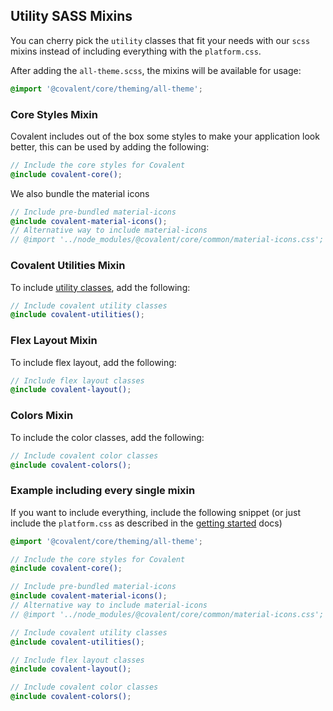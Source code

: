 ## Utility SASS Mixins

You can cherry pick the `utility` classes that fit your needs with our `scss` mixins instead of including everything with the `platform.css`.

After adding the `all-theme.scss`, the mixins will be available for usage:

```scss
@import '@covalent/core/theming/all-theme';
```

### Core Styles Mixin

Covalent includes out of the box some styles to make your application look better, this can be used by adding the following:

```scss
// Include the core styles for Covalent
@include covalent-core();
```

We also bundle the material icons

```scss
// Include pre-bundled material-icons
@include covalent-material-icons();
// Alternative way to include material-icons
// @import '../node_modules/@covalent/core/common/material-icons.css';
```

### Covalent Utilities Mixin

To include [utility classes](https://teradata.github.io/covalent/v9/#/utilities/styling), add the following:

```scss
// Include covalent utility classes
@include covalent-utilities();
```

### Flex Layout Mixin

To include flex layout, add the following:

```scss
// Include flex layout classes
@include covalent-layout();
```

### Colors Mixin

To include the color classes, add the following:

```scss
// Include covalent color classes
@include covalent-colors();
```

### Example including every single mixin

If you want to include everything, include the following snippet (or just include the `platform.css` as described in the [getting started](https://teradata.github.io/covalent/v9/#/docs/get-started/overview) docs)

```scss
@import '@covalent/core/theming/all-theme';

// Include the core styles for Covalent
@include covalent-core();

// Include pre-bundled material-icons
@include covalent-material-icons();
// Alternative way to include material-icons
// @import '../node_modules/@covalent/core/common/material-icons.css';

// Include covalent utility classes
@include covalent-utilities();

// Include flex layout classes
@include covalent-layout();

// Include covalent color classes
@include covalent-colors();
```
